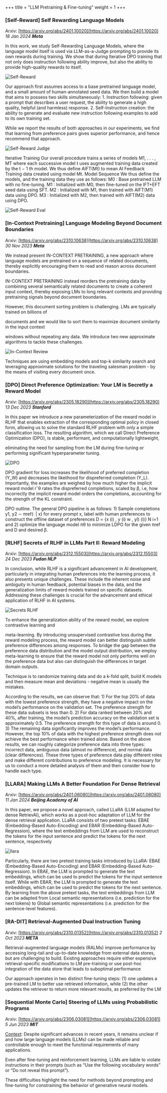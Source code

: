 +++
title = "LLM Pretraining & Fine-tuning"
weight = 1
+++




### [Self-Reward] Self Rewarding Language Models

Arxiv: [https://arxiv.org/abs/2401.10020](https://arxiv.org/abs/2401.10020) _18 Jan 2024 **Meta**_

In this work, we study Self-Rewarding Language Models, where the language model itself is used via LLM-as-a-Judge prompting to provide its own rewards during training. We show that during Iterative DPO training that not only does instruction following ability improve, but also the ability to provide high-quality rewards to itself.

![Self-Reward](/generative-ai/2-llm-research/llm_1_self_reward_explain.png)

Our approach first assumes access to a base pretrained language model, and a small amount of human-annotated seed data. We then build a model that aims to possess two skills simultaneously: 1. Instruction following: given a prompt that describes a user request, the ability to generate a high quality, helpful (and harmless) response. 2. Self-Instruction creation: the ability to generate and evaluate new instruction following examples to add to its own training set.

While we report the results of both approaches in our experiments, we find that learning from preference pairs gives superior performance, and hence recommend that approach.

![Self-Reward Judge](/generative-ai/2-llm-research/llm_1_self_reward_judge.png)

Iterative Training Our overall procedure trains a series of models M1, . . . , MT where each successive model t uses augmented training data created by the t − 1 th model. We thus define AIFT(Mt) to mean AI Feedback Training data created using model Mt. Model Sequence We thus define the models, and the training data they use as follows: M0 : Base pretrained LLM with no fine-tuning. M1 : Initialized with M0, then fine-tuned on the IFT+EFT seed data using SFT. M2 : Initialized with M1, then trained with AIFT(M1) data using DPO. M3 : Initialized with M2, then trained with AIFT(M2) data using DPO.

![Self-Reward Eval](/generative-ai/2-llm-research/llm_1_self_reward_eval.png)


### [In-Context Pretraining] Language Modeling Beyond Document Boundaries

Arxiv: [https://arxiv.org/abs/2310.10638](https://arxiv.org/abs/2310.10638) _30 Nov 2023 **Meta**_

We instead present IN-CONTEXT PRETRAINING, a new approach where language models are pretrained on a sequence of related documents, thereby explicitly encouraging them to read and reason across document boundaries.

IN-CONTEXT PRETRAINING instead reorders the pretraining data by combining several semantically related documents to create a coherent input context, thereby exposing LMs to long relevant contexts and providing pretraining signals beyond document boundaries.

However, this document sorting problem is challenging. LMs are typically trained on billions of

documents and we would like to sort them to maximize document similarity in the input context

windows without repeating any data. We introduce two new approximate algorithms to tackle these challenges.

![In-Context Review](/generative-ai/2-llm-research/llm_1_in_context_overview.png)

Techniques are using embedding models and top-k similarity search and leveraging approximate solutions for the traveling salesman problem - by the means of visiting every document once.


### [DPO] Direct Preference Optimization: Your LM is Secretly a Reward Model

Arxiv: [https://arxiv.org/abs/2305.18290](https://arxiv.org/abs/2305.18290) _13 Dec 2023 **Stanford**_

In this paper we introduce a new parameterization of the reward model in RLHF that enables extraction of the corresponding optimal policy in closed form, allowing us to solve the standard RLHF problem with only a simple classification loss. The resulting algorithm, which we call Direct Preference Optimization (DPO), is stable, performant, and computationally lightweight,

eliminating the need for sampling from the LM during fine-tuning or performing significant hyperparameter tuning.

![DPO](/generative-ai/2-llm-research/llm_1_dpo.png)

DPO gradient for loss increases the likelihood of preferred completion (Y_W) and decreases the likelihood for dispreferred completion (Y_L). Importantly, the examples are weighed by how much higher the implicit reward model rˆθ rates the dispreferred completions, scaled by β, i.e, how incorrectly the implicit reward model orders the completions, accounting for the strength of the KL constraint. 

DPO outline. The general DPO pipeline is as follows: 1) Sample completions y1, y2 ∼ πref(· | x) for every prompt x, label with human preferences to construct the offline dataset of preferences D = {x (i) , y (i) w , yl) (i)} N i=1 and 2) optimize the language model πθ to minimize LDPO for the given πref and D and desired β. 


### [RLHF] Secrets of RLHF in LLMs Part II: Reward Modeling

Arxiv: [https://arxiv.org/abs/2312.15503](https://arxiv.org/abs/2312.15503) _24 Dec 2023 **Fudan NLP**_

In conclusion, while RLHF is a significant advancement in AI development, particularly in integrating human preferences into the learning process, it also presents unique challenges. These include the inherent noise and ambiguity in human feedback, potential biases in the data, and the generalization limits of reward models trained on specific datasets. Addressing these challenges is crucial for the advancement and ethical application of RLHF in AI systems.

![Secrets RLHF](/generative-ai/2-llm-research/llm_1_secrets_rlhf.png)

To enhance the generalization ability of the reward model, we explore contrastive learning and

meta-learning. By introducing unsupervised contrastive loss during the reward modeling process, the reward model can better distinguish subtle preference differences among responses. To bridge the gap between the preference data distribution and the model output distribution, we employ meta-learning to ensure that the reward model not only performs well on the preference data but also can distinguish the differences in target domain outputs.

Technique is to randomize training data and do a k-fold split, build K models and then measure mean and deviations - negative mean is usually the mistakes. 

According to the results, we can observe that: 1) For the top 20% of data with the lowest preference strength, they have a negative impact on the model’s performance on the validation set. The preference strength for these data subsets is less than 0. 2) For data ranked between 20% and 40%, after training, the model’s prediction accuracy on the validation set is approximately 0.5. The preference strength for this type of data is around 0. 3) The remaining data significantly improves the model’s performance. However, the top 10% of data with the highest preference strength does not achieve the best performance when trained alone. Based on the above results, we can roughly categorize preference data into three types: incorrect data, ambiguous data (almost no difference), and normal data (clear differences). These three types of preference data play different roles and make different contributions to preference modeling. It is necessary for us to conduct a more detailed analysis of them and then consider how to handle each type.


### [LLARA] Making LLMs A Better Foundation For Dense Retrieval

Arxiv: [https://arxiv.org/abs/2401.06080](https://arxiv.org/abs/2401.06080) _11 Jan 2024 **Beijing Academy of AI**_

In this paper, we propose a novel approach, called LLaRA (LLM adapted for dense RetrievAl), which works as a post-hoc adaptation of LLM for the dense retrieval application. LLaRA consists of two pretext tasks: EBAE (Embedding-Based Auto-Encoding) and EBAR (Embedding-Based Auto-Regression), where the text embeddings from LLM are used to reconstruct the tokens for the input sentence and predict the tokens for the next sentence, respectively

![llara](/generative-ai/2-llm-research/llm_1_llara.png)

Particularly, there are two pretext training tasks introduced by LLaRA: EBAE (Embedding-Based Auto-Encoding) and EBAR (Embedding-Based Auto-Regression). In EBAE, the LLM is prompted to generate the text embeddings, which can be used to predict the tokens for the input sentence itself. While with EBAR, the LLM is prompted to generate the text embeddings, which can be used to predict the  tokens for the next sentence. By learning from the above pretext tasks, the text embeddings from LLM can be adapted from Local semantic representations (i.e. prediction for the next tokens) to Global semantic representations (i.e. prediction for the sentence-level features). 


### [RA-DIT] Retrieval-Augmented Dual Instruction Tuning

Arxiv: [https://arxiv.org/abs/2310.01352](https://arxiv.org/abs/2310.01352) _2 Oct 2023 **META**_

Retrieval-augmented language models (RALMs) improve performance by accessing long-tail and up-to-date knowledge from external data stores, but are challenging to build. Existing approaches require either expensive retrieval-specific modifications to LM pre-training or use post-hoc integration of the data store that leads to suboptimal performance

Our approach operates in two distinct fine-tuning steps: (1) one updates a pre-trained LM to better use retrieved information, while (2) the other updates the retriever to return more relevant results, as preferred by the LM


### [Sequential Monte Carlo] Steering of LLMs using Probabilistic Programs

Arxiv: [https://arxiv.org/abs/2306.03081](https://arxiv.org/abs/2306.03081) _5 Jun 2023 **MIT**_

<span style="text-decoration:underline;">Context</span>: Despite significant advances in recent years, it remains unclear if and how large language models (LLMs) can be made reliable and controllable enough to meet the functional requirements of many applications. 

Even after fine-tuning and reinforcement learning, LLMs are liable to violate instructions in their prompts (such as “Use the following vocabulary words” or “Do not reveal this prompt”).

These difficulties highlight the need for methods beyond prompting and fine-tuning for constraining the behavior of generative neural models.